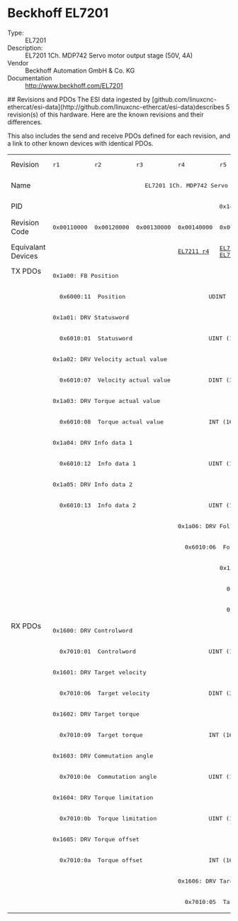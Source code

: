 #  Beckhoff EL7201

<dl>
  <dt>Type:</dt><dd>EL7201</dd>
  <dt>Description:</dt><dd>EL7201 1Ch. MDP742 Servo motor output stage (50V, 4A)</dd>
  <dt>Vendor</dt><dd>Beckhoff Automation GmbH & Co. KG</dd>
  <dt>Documentation</dt><dd><a href="http://www.beckhoff.com/EL7201">http://www.beckhoff.com/EL7201</a></dd>
</dl>
## Revisions and PDOs
The ESI data ingested by [github.com/linuxcnc-ethercat/esi-data](http://github.com/linuxcnc-ethercat/esi-data)describes 5 revision(s) of this hardware.  Here are the known revisions and their differences.

This also includes the send and receive PDOs defined for each revision, and a link to other known devices with identical PDOs.

<table>
<tr >
<td class="first">Revision</td>
<td ><pre>r1</pre></td>
<td ><pre>r2</pre></td>
<td ><pre>r3</pre></td>
<td ><pre>r4</pre></td>
<td ><pre>r5</pre></td>
</tr>
<tr >
<td class="first">Name</td>
<td  colspan=5 align="center"><pre>EL7201 1Ch. MDP742 Servo motor output stage (50V, 4A)</pre></td>
</tr>
<tr >
<td class="first">PID</td>
<td  colspan=5 align="center"><pre>0x1c213052</pre></td>
</tr>
<tr >
<td class="first">Revision Code</td>
<td ><pre>0x00110000</pre></td>
<td ><pre>0x00120000</pre></td>
<td ><pre>0x00130000</pre></td>
<td ><pre>0x00140000</pre></td>
<td ><pre>0x00150000</pre></td>
</tr>
<tr >
<td class="first">Equivalant Devices</td>
<td  colspan=3 align="center"></td>
<td ><pre><a href="EL7211">EL7211 r4</a></pre></td>
<td ><pre><a href="EL7211">EL7211 r5</a><br/><a href="EL7221">EL7221 r5</a></pre></td>
</tr>
<tr class="txpdo pdosection">
<td class="first" rowspan=17 valign=top>TX PDOs</td>
<td colspan=5 align="left"><pre>0x1a00: FB Position</pre></td>
<td></td>
</tr>
<tr class="txpdo">
<td  colspan=5 align="left"><pre>  0x6000:11  Position                        UDINT (32 bits)</pre></td>
</tr>
<tr class="txpdo pdosection">
<td  colspan=5 align="left"><pre>0x1a01: DRV Statusword</pre></td>
</tr>
<tr class="txpdo">
<td  colspan=5 align="left"><pre>  0x6010:01  Statusword                      UINT (16 bits)</pre></td>
</tr>
<tr class="txpdo pdosection">
<td  colspan=5 align="left"><pre>0x1a02: DRV Velocity actual value</pre></td>
</tr>
<tr class="txpdo">
<td  colspan=5 align="left"><pre>  0x6010:07  Velocity actual value           DINT (32 bits)</pre></td>
</tr>
<tr class="txpdo pdosection">
<td  colspan=5 align="left"><pre>0x1a03: DRV Torque actual value</pre></td>
</tr>
<tr class="txpdo">
<td  colspan=5 align="left"><pre>  0x6010:08  Torque actual value             INT (16 bits)</pre></td>
</tr>
<tr class="txpdo pdosection">
<td  colspan=5 align="left"><pre>0x1a04: DRV Info data 1</pre></td>
</tr>
<tr class="txpdo">
<td  colspan=5 align="left"><pre>  0x6010:12  Info data 1                     UINT (16 bits)</pre></td>
</tr>
<tr class="txpdo pdosection">
<td  colspan=5 align="left"><pre>0x1a05: DRV Info data 2</pre></td>
</tr>
<tr class="txpdo">
<td  colspan=5 align="left"><pre>  0x6010:13  Info data 2                     UINT (16 bits)</pre></td>
</tr>
<tr class="txpdo pdosection">
<td  colspan=3 align="left"></td>
<td  colspan=2 align="left"><pre>0x1a06: DRV Following error actual value</pre></td>
</tr>
<tr class="txpdo">
<td  colspan=3 align="left"></td>
<td  colspan=2 align="left"><pre>  0x6010:06  Following error actual value    DINT (32 bits)</pre></td>
</tr>
<tr class="txpdo pdosection">
<td  colspan=4 align="left"></td>
<td ><pre>0x1a0c: FB Status</pre></td>
</tr>
<tr class="txpdo">
<td  colspan=4 align="left"></td>
<td ><pre>  0x6000:0e  FB Status__TxPDO State          BOOL</pre></td>
</tr>
<tr class="txpdo">
<td  colspan=4 align="left"></td>
<td ><pre>  0x6000:0f  FB Status__Input Cycle Counter  BIT2 (2 bits)</pre></td>
</tr>
<tr class="rxpdo pdosection">
<td class="first" rowspan=14 valign=top>RX PDOs</td>
<td colspan=5 align="left"><pre>0x1600: DRV Controlword</pre></td>
<td></td>
</tr>
<tr class="rxpdo">
<td  colspan=5 align="left"><pre>  0x7010:01  Controlword                     UINT (16 bits)</pre></td>
</tr>
<tr class="rxpdo pdosection">
<td  colspan=5 align="left"><pre>0x1601: DRV Target velocity</pre></td>
</tr>
<tr class="rxpdo">
<td  colspan=5 align="left"><pre>  0x7010:06  Target velocity                 DINT (32 bits)</pre></td>
</tr>
<tr class="rxpdo pdosection">
<td  colspan=5 align="left"><pre>0x1602: DRV Target torque</pre></td>
</tr>
<tr class="rxpdo">
<td  colspan=5 align="left"><pre>  0x7010:09  Target torque                   INT (16 bits)</pre></td>
</tr>
<tr class="rxpdo pdosection">
<td  colspan=5 align="left"><pre>0x1603: DRV Commutation angle</pre></td>
</tr>
<tr class="rxpdo">
<td  colspan=5 align="left"><pre>  0x7010:0e  Commutation angle               UINT (16 bits)</pre></td>
</tr>
<tr class="rxpdo pdosection">
<td  colspan=5 align="left"><pre>0x1604: DRV Torque limitation</pre></td>
</tr>
<tr class="rxpdo">
<td  colspan=5 align="left"><pre>  0x7010:0b  Torque limitation               UINT (16 bits)</pre></td>
</tr>
<tr class="rxpdo pdosection">
<td  colspan=5 align="left"><pre>0x1605: DRV Torque offset</pre></td>
</tr>
<tr class="rxpdo">
<td  colspan=5 align="left"><pre>  0x7010:0a  Torque offset                   INT (16 bits)</pre></td>
</tr>
<tr class="rxpdo pdosection">
<td  colspan=3 align="left"></td>
<td  colspan=2 align="left"><pre>0x1606: DRV Target position</pre></td>
</tr>
<tr class="rxpdo">
<td  colspan=3 align="left"></td>
<td  colspan=2 align="left"><pre>  0x7010:05  Target position                 DINT (32 bits)</pre></td>
</tr>
</table>
